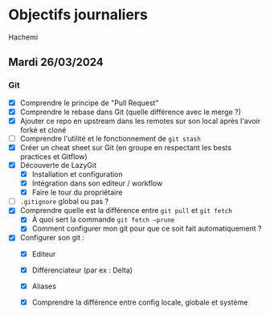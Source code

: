 # Objectifs journaliers

Hachemi

## Mardi 26/03/2024


### Git

- [X] Comprendre le principe de "Pull Request"
- [X] Comprendre le rebase dans Git (quelle différence avec le merge ?)
- [X] Ajouter ce repo en upstream dans les remotes sur son local après l'avoir forké et cloné
- [ ] Comprendre l'utilité et le fonctionnement de `git stash`
- [X] Créer un cheat sheet sur Git (en groupe en respectant les bests practices et Gitflow)
- [X] Découverte de LazyGit
  - [X] Installation et configuration
  - [X] Intégration dans son editeur / workflow
  - [X] Faire le tour du propriétaire
- [ ] `.gitignore` global ou pas ?
- [X] Comprendre quelle est la différence entre `git pull` et `git fetch`
    - [X] À quoi sert la commande `git fetch —prune`
    - [X] Comment configurer mon git pour que ce soit fait automatiquement ?
- [X] Configurer son git : 
  - [X] Editeur 
  - [X] Différenciateur (par ex : Delta) 
  - [X] Aliases 
  - [X] Comprendre la différence entre config locale, globale et système


